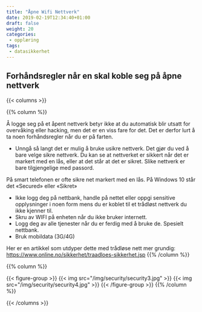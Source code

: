 ```yaml
---
title: "Åpne Wifi Nettverk"
date: 2019-02-19T12:34:40+01:00
draft: false
weight: 20
categories:
 - opplæring
tags:
 - datasikkerhet
---
```

## Forhåndsregler når en skal koble seg på åpne nettverk

{{< columns >}}


{{% column %}}

Å logge seg på et åpent nettverk betyr ikke at du automatisk blir utsatt for overvåking eller hacking, men det er en viss fare for det. Det er derfor lurt å ta noen forhåndsregler når du er på farten.
- Unngå så langt det er mulig å bruke usikre nettverk. Det gjør du ved å bare velge sikre nettverk. Du kan se at nettverket er sikkert når det er markert med en lås, eller at det står at det er sikret. Slike nettverk er bare tilgjengelige med passord. 


På smart telefonen er ofte sikre net markert med en lås. På Windows 10 står det «Secured» eller «Sikret» 

- Ikke logg deg på nettbank, handle på nettet eller oppgi sensitive opplysninger i noen form mens du er koblet til et trådløst nettverk du ikke kjenner til.
- Skru av WIFI på enheten når du ikke bruker internett.
- Logg deg av alle tjenester når du er ferdig med å bruke de. Spesielt nettbank.
- Bruk mobildata (3G/4G)

Her er en artikkel som utdyper dette med trådløse nett mer grundig: https://www.online.no/sikkerhet/traadloes-sikkerhet.jsp
{{% /column %}}




{{% column %}}

{{< figure-group >}}
{{< img src="/img/security/security3.jpg" >}}
{{< img src="/img/security/security4.jpg" >}}
{{< /figure-group >}}
{{% /column %}}

{{< /columns >}}